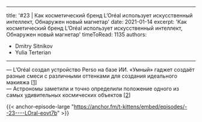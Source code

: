 
---
title: '#23 | Как косметический бренд L’Oréal использует искусственный интеллект, Обнаружен новый магнетар'
date: 2021-01-14
excerpt: 'Как косметический бренд L’Oréal использует искусственный интеллект, Обнаружен новый магнетар'
timeToRead: 1135
authors:
  - Dmitry Sitnikov
  - Yulia Terterian
---

— L’Oréal создал устройство Perso на базе ИИ. «Умный» гаджет создаёт разные смеси с различными оттенками для создания идеального макияжа [[1](https://www.theverge.com/2021/1/11/22218777/ysl-beaute-rouge-sur-mesure-perso-ces-gadget-2021)]<br/>
— Астрономы заметили и точно определили положение одного из самых удивительных космических объектов [[2](https://phys.org/news/2021-01-astronomers-signature-magnetar-outbursts-nearby.html)]

{{< anchor-episode-large "https://anchor.fm/t-kittens/embed/episodes/--23----LOral-eovt7b" >}}
